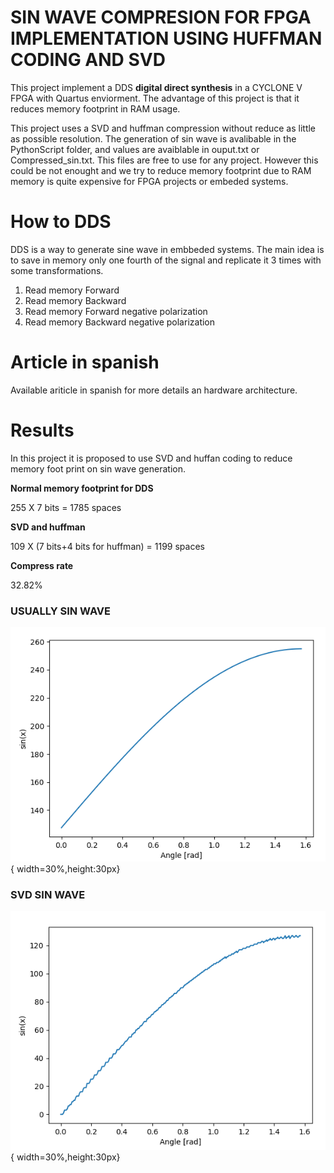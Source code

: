 
# SIN WAVE COMPRESION FOR FPGA IMPLEMENTATION USING HUFFMAN CODING AND SVD

This project implement a DDS **digital direct synthesis** in a CYCLONE V FPGA with Quartus enviorment.
The advantage of this project is that it reduces memory footprint in RAM usage.

This project uses a SVD and huffman compression without reduce as little as possible resolution. The generation of sin wave is avalibable in the PythonScript folder, and values are avaiblable in ouput.txt or Compressed_sin.txt. This files are free to use for any project. However this could be not enought and we try to reduce memory footprint due to RAM memory is quite expensive for FPGA projects or embeded systems.

# How to DDS

DDS is a  way to generate sine wave in embbeded systems. The main idea is to save in memory only one fourth of the signal and replicate it 3 times with some transformations. 

1. Read memory Forward 
2. Read memory Backward 
3. Read memory Forward negative polarization 
4. Read memory Backward negative polarization

# Article in spanish
Available ariticle in spanish for more details an hardware architecture. 

# Results 
In this project it is proposed to use SVD and huffan coding to reduce memory foot print on sin wave generation. 

**Normal memory footprint for DDS**

255 X 7 bits  = 1785 spaces

**SVD and huffman**

109 X (7 bits+4 bits for huffman) = 1199 spaces

**Compress rate**

32.82%

### USUALLY SIN WAVE

![text](Reporte/PythonGenerated.png){ width=30%,height:30px}

### SVD SIN WAVE

![text](Reporte/SVDcompressed.png){ width=30%,height:30px}
